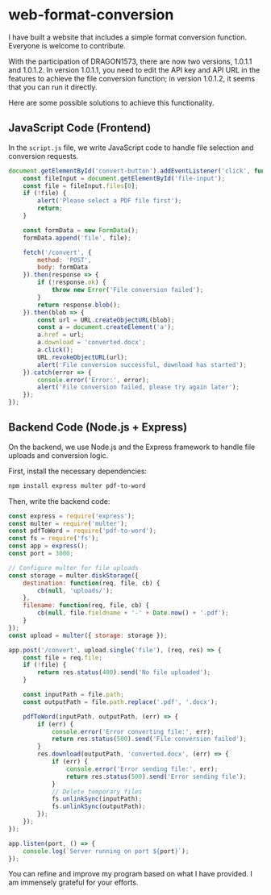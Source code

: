 # web-format-conversion


I have built a website that includes a simple format conversion function. Everyone is welcome to contribute.

With the participation of DRAGON1573, there are now two versions, 1.0.1.1 and 1.0.1.2. In version 1.0.1.1, you need to edit the API key and API URL in the features to achieve the file conversion function; in version 1.0.1.2, it seems that you can run it directly. 

Here are some possible solutions to achieve this functionality.

## JavaScript Code (Frontend)

In the `script.js` file, we write JavaScript code to handle file selection and conversion requests.

```javascript
document.getElementById('convert-button').addEventListener('click', function() {
    const fileInput = document.getElementById('file-input');
    const file = fileInput.files[0];
    if (!file) {
        alert('Please select a PDF file first');
        return;
    }

    const formData = new FormData();
    formData.append('file', file);

    fetch('/convert', {
        method: 'POST',
        body: formData
    }).then(response => {
        if (!response.ok) {
            throw new Error('File conversion failed');
        }
        return response.blob();
    }).then(blob => {
        const url = URL.createObjectURL(blob);
        const a = document.createElement('a');
        a.href = url;
        a.download = 'converted.docx';
        a.click();
        URL.revokeObjectURL(url);
        alert('File conversion successful, download has started');
    }).catch(error => {
        console.error('Error:', error);
        alert('File conversion failed, please try again later');
    });
});
```

## Backend Code (Node.js + Express)

On the backend, we use Node.js and the Express framework to handle file uploads and conversion logic. 

First, install the necessary dependencies:

```bash
npm install express multer pdf-to-word
```

Then, write the backend code:

```javascript
const express = require('express');
const multer = require('multer');
const pdfToWord = require('pdf-to-word');
const fs = require('fs');
const app = express();
const port = 3000;

// Configure multer for file uploads
const storage = multer.diskStorage({
    destination: function(req, file, cb) {
        cb(null, 'uploads/');
    },
    filename: function(req, file, cb) {
        cb(null, file.fieldname + '-' + Date.now() + '.pdf');
    }
});
const upload = multer({ storage: storage });

app.post('/convert', upload.single('file'), (req, res) => {
    const file = req.file;
    if (!file) {
        return res.status(400).send('No file uploaded');
    }

    const inputPath = file.path;
    const outputPath = file.path.replace('.pdf', '.docx');

    pdfToWord(inputPath, outputPath, (err) => {
        if (err) {
            console.error('Error converting file:', err);
            return res.status(500).send('File conversion failed');
        }
        res.download(outputPath, 'converted.docx', (err) => {
            if (err) {
                console.error('Error sending file:', err);
                return res.status(500).send('Error sending file');
            }
            // Delete temporary files
            fs.unlinkSync(inputPath);
            fs.unlinkSync(outputPath);
        });
    });
});

app.listen(port, () => {
    console.log(`Server running on port ${port}`);
});
```

You can refine and improve my program based on what I have provided. I am immensely grateful for your efforts.
